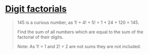 # [Digit factorials](https://projecteuler.net/problem=34)

> 145 is a curious number, as 1! + 4! + 5! = 1 + 24 + 120 = 145.
>
> Find the sum of all numbers which are equal to the sum of the factorial of their digits.
>
> Note: As 1! = 1 and 2! = 2 are not sums they are not included.

